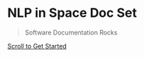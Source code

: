 <!-- _coverpage.md -->

# NLP in Space Doc Set

> Software Documentation Rocks

[Scroll to Get Started](#home-page)
